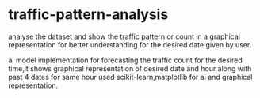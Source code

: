 # traffic-pattern-analysis

analyse the dataset and show the traffic pattern or count in a graphical representation for better understanding for the desired date given by user.

ai model implementation for forecasting the traffic count for the desired time,it shows graphical representation of desired date and hour along with past 4 dates for same hour 
used scikit-learn,matplotlib for ai and graphical representation.
